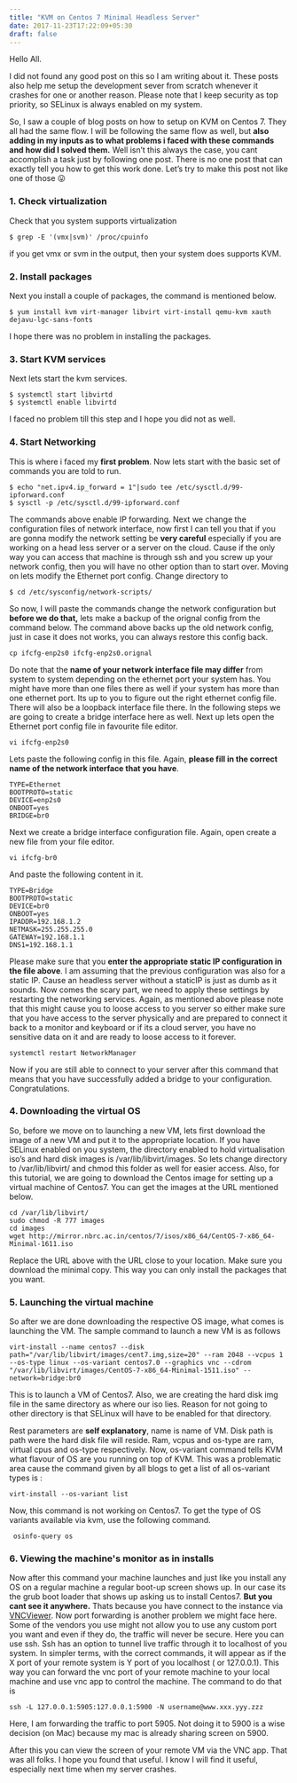 ```yaml
---
title: "KVM on Centos 7 Minimal Headless Server"
date: 2017-11-23T17:22:09+05:30
draft: false
---
```


Hello All.

I did not found any good post on this so I am writing about it. These posts also help me setup the development sever from scratch whenever it crashes for one or another reason. Please note that I keep security as top priority, so SELinux is always enabled on my system.

So, I saw a couple of blog posts on how to setup on KVM on Centos 7. They all had the same flow. I will be following the same flow as well, but **also adding in my inputs as to what problems i faced with these commands and how did I solved them.** Well isn’t this always the case, you cant accomplish a task just by following one post. There is no one post that can exactly tell you how to get this work done. Let’s try to make this post not like one of those 😛

### 1. Check virtualization
Check that you system supports virtualization
```console
$ grep -E '(vmx|svm)' /proc/cpuinfo
```
if you get vmx or svm in the output, then your system does supports KVM.
### 2. Install packages
Next you install a couple of packages, the command is mentioned below.
```console
$ yum install kvm virt-manager libvirt virt-install qemu-kvm xauth dejavu-lgc-sans-fonts
```
I hope there was no problem in installing the packages.
### 3. Start KVM services
Next lets start the kvm services.
```console
$ systemctl start libvirtd
$ systemctl enable libvirtd
```
I faced no problem till this step and I hope you did not as well.
### 4. Start Networking
This is where i faced my **first problem**. Now lets start with the basic set of commands you are told to run.
```console
$ echo "net.ipv4.ip_forward = 1"|sudo tee /etc/sysctl.d/99-ipforward.conf
$ sysctl -p /etc/sysctl.d/99-ipforward.conf
```
The commands above enable IP forwarding. Next we change the configuration files of network interface, now first I can tell you that if you are gonna modify the network setting be **very careful** especially if you are working on a head less server or a server on the cloud. Cause if the only way you can access that machine is through ssh and you screw up your network config, then you will have no other option than to start over.
Moving on lets modify the Ethernet port config. Change directory to
```console
$ cd /etc/sysconfig/network-scripts/
```
So now, I will paste the commands change the network configuration but **before we do that,** lets make a backup of the orignal config from the command below.
The command above backs up the old network config, just in case it does not works, you can always restore this config back.
```console
cp ifcfg-enp2s0 ifcfg-enp2s0.orignal
```
Do note that the **name of your network interface file may differ** from system to system depending on the ethernet port your system has. You might have more than one files there as well if your system has more than one ethernet port. Its up to you to figure out the right ethernet config file. There will also be a loopback interface file there. In the following steps we are going to create a bridge interface here as well.
Next up lets open the Ethernet port config file in favourite file editor.
```console
vi ifcfg-enp2s0
```
Lets paste the following config in this file. Again, **please fill in the correct name of  the network interface that you have**.
```config
TYPE=Ethernet
BOOTPROTO=static
DEVICE=enp2s0
ONBOOT=yes
BRIDGE=br0
```
Next we create a bridge interface configuration file. Again, open create a new file from your file editor.
```console
vi ifcfg-br0
```
And paste the following content in it.
```config
TYPE=Bridge
BOOTPROTO=static
DEVICE=br0
ONBOOT=yes
IPADDR=192.168.1.2
NETMASK=255.255.255.0
GATEWAY=192.168.1.1
DNS1=192.168.1.1
```
Please make sure that you **enter the appropriate static IP configuration in the file above**. I am assuming that the previous configuration was also for a static IP. Cause an headless server without a staticIP is just as dumb as it sounds.
Now comes the scary part, we need to apply these settings by restarting the networking services. Again, as mentioned above please note that this might cause you to loose access to you server so either make sure that you have access to the server physically and are prepared to connect it back to a monitor and keyboard or if its a cloud server, you have no sensitive data on it and are ready to loose access to it forever.
```console
systemctl restart NetworkManager
```
Now if you are still able to connect to your server after this command that means that you have successfully added a bridge to your configuration. Congratulations.
### 4. Downloading the virtual OS
So, before we move on to launching a new VM, lets first download the image of a new VM and put it to the appropriate location. If you have SELinux enabled on you system, the directory enabled to hold virtualisation iso’s and hard disk images is /var/lib/libvirt/images. So lets change directory to /var/lib/libvirt/ and chmod this folder as well for easier access. Also, for this tutorial, we are going to download the Centos image for setting up a virtual machine of Centos7. You can get the images at the URL mentioned below.
```console
cd /var/lib/libvirt/
sudo chmod -R 777 images
cd images
wget http://mirror.nbrc.ac.in/centos/7/isos/x86_64/CentOS-7-x86_64-Minimal-1611.iso
```
Replace the URL above with the URL close to your location. Make sure you download the minimal copy. This way you can only install the packages that you want.
### 5. Launching the virtual machine
So after we are done downloading the respective OS image, what comes is launching the VM. The sample command to launch a new VM is as follows
```console
virt-install --name centos7 --disk path="/var/lib/libvirt/images/cent7.img,size=20" --ram 2048 --vcpus 1 --os-type linux --os-variant centos7.0 --graphics vnc --cdrom "/var/lib/libvirt/images/CentOS-7-x86_64-Minimal-1511.iso" --network=bridge:br0
```
This is to launch a VM of Centos7. Also, we are creating the hard disk img file in the same directory as where our iso lies. Reason for not going to other directory is that SELinux will have to be enabled for that directory.

Rest parameters are **self explanatory**, name is name of VM. Disk path is path were the hard disk file will reside. Ram, vcpus and os-type are ram, virtual cpus and os-type respectively. Now, os-variant command tells KVM what flavour of OS are you running on top of KVM. This was a problematic area cause the command given by all blogs to get a list of all os-variant types is :
```console
virt-install --os-variant list
```
Now, this command is not working on Centos7.
To get the type of OS variants available via kvm, use the following command.
```console
 osinfo-query os
```
### 6. Viewing the machine's monitor as in installs
Now after this command your machine launches and just like you install any OS on a regular machine a regular boot-up screen shows up. In our case its the grub boot loader that shows up asking us to install Centos7. **But you cant see it anywhere.** Thats because you have connect to the instance via [VNCViewer](https://www.realvnc.com/en/connect/download/viewer/). Now port forwarding is another problem we might face here. Some of the vendors you use might not allow you to use any custom port you want and even if they do, the traffic will never be secure. Here you can use ssh. Ssh has an option to tunnel live traffic through it to localhost of you system. In simpler terms, with the correct commands, it will appear as if the X port of your remote system is Y port of you localhost ( or 127.0.0.1). This way you can forward the vnc port of your remote machine to your local machine and use vnc app to control the machine. The command to do that is
```console
ssh -L 127.0.0.1:5905:127.0.0.1:5900 -N username@www.xxx.yyy.zzz
```
Here, I am forwarding the traffic to port 5905. Not doing it to 5900 is a wise decision (on Mac) because my mac is already sharing screen on 5900.

After this you can view the screen of your remote VM via the VNC app.
That was all folks. I hope you found that useful. I know I will find it useful, especially next time when my server crashes.
